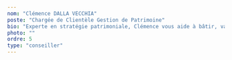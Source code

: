 ```yaml
---
nom: "Clémence DALLA VECCHIA"
poste: "Chargée de Clientèle Gestion de Patrimoine"
bio: "Experte en stratégie patrimoniale, Clémence vous aide à bâtir, valoriser et transmettre votre patrimoine en toute sérénité, avec une approche claire et personnalisée."
photo: ""
ordre: 5
type: "conseiller"
---
```

